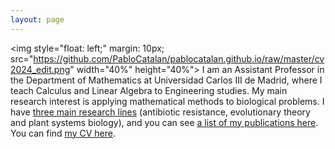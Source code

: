 ```yaml
---
layout: page
---
```


<img style="float: left;" margin: 10px; src="https://github.com/PabloCatalan/pablocatalan.github.io/raw/master/cv2024_edit.png" width="40%" height="40%"> I am an Assistant Professor in the Department of Mathematics at Universidad Carlos III de Madrid, where I teach Calculus and Linear Algebra to Engineering studies. My main research interest is applying mathematical methods to biological problems. I have [three main research lines](/research) (antibiotic resistance, evolutionary theory and plant systems biology), and you can see [a list of my publications here](/publications). You can find [my CV here](/pablocatalan_cveng.pdf).
